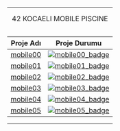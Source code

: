 <table width="100%" align="center">
<tr style="display:flex; justify-content:space-around; paddind:0;">
<td colspan="2" style="padding:0; margin:0; text-align:center;">
	<p align="center">42 KOCAELI MOBILE PISCINE</p>
</td></tr>

<tr style="display:flex; justify-content:space-around; paddind:0;">
<td style="padding:0; margin:0;">

| Proje Adı                         | Proje Durumu                              |
| :-:                               | :-:                                       |
| [mobile00][mobile00_tree]         | [![mobile00_badge]][mobile00_tree]        |
| [mobile01][mobile01_tree]         | [![mobile01_badge]][mobile01_tree]        | 
| [mobile02][mobile02_tree]         | [![mobile02_badge]][mobile02_tree]        | 
| [mobile03][mobile03_tree]         | [![mobile03_badge]][mobile03_tree]        | 
| [mobile04][mobile04_tree]         | [![mobile04_badge]][mobile04_tree]        | 
| [mobile05][mobile05_tree]         | [![mobile05_badge]][mobile05_tree]        | 

</td></tr>

[mobile00_tree]: https://github.com/enes2424/42-Kocaeli-Mobile-Piscine/tree/42-Kocaeli-Mobile-0
[mobile00_badge]: https://custom-icon-badges.demolab.com/badge/✔%EF%B8%8E%20100%20/%20100-02b331.svg?&style=for-the-badge&color=018f27
[mobile01_tree]: https://github.com/enes2424/42-Kocaeli-Mobile-Piscine/tree/42-Kocaeli-Mobile-1
[mobile01_badge]: https://custom-icon-badges.demolab.com/badge/✔%EF%B8%8E%20100%20/%20100-02b331.svg?&style=for-the-badge&color=018f27
[mobile02_tree]: https://github.com/enes2424/42-Kocaeli-Mobile-Piscine/tree/42-Kocaeli-Mobile-2
[mobile02_badge]: https://custom-icon-badges.demolab.com/badge/✔%EF%B8%8E%20100%20/%20100-02b331.svg?&style=for-the-badge&color=018f27
[mobile03_tree]: https://github.com/enes2424/42-Kocaeli-Mobile-Piscine/tree/42-Kocaeli-Mobile-3
[mobile03_badge]: https://custom-icon-badges.demolab.com/badge/✔%EF%B8%8E%20100%20/%20100-02b331.svg?&style=for-the-badge&color=018f27
[mobile04_tree]: https://github.com/enes2424/42-Kocaeli-Mobile-Piscine/tree/42-Kocaeli-Mobile-4
[mobile04_badge]: https://custom-icon-badges.demolab.com/badge/✔%EF%B8%8E%20100%20/%20100-02b331.svg?&style=for-the-badge&color=018f27
[mobile05_tree]: https://github.com/enes2424/42-Kocaeli-Mobile-Piscine/tree/42-Kocaeli-Mobile-5
[mobile05_badge]: https://custom-icon-badges.demolab.com/badge/✔%EF%B8%8E%20100%20/%20100-02b331.svg?&style=for-the-badge&color=018f27

</table>
